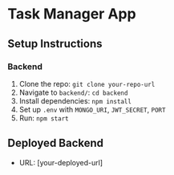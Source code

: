 # Task Manager App

## Setup Instructions

### Backend
1. Clone the repo: `git clone your-repo-url`
2. Navigate to `backend/`: `cd backend`
3. Install dependencies: `npm install`
4. Set up `.env` with `MONGO_URI`, `JWT_SECRET`, `PORT`
5. Run: `npm start`

## Deployed Backend
- URL: [your-deployed-url]
